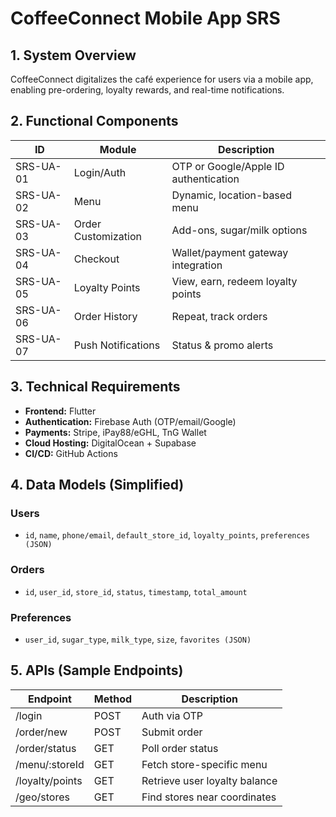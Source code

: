 # CoffeeConnect Mobile App SRS

## 1. System Overview
CoffeeConnect digitalizes the café experience for users via a mobile app, enabling pre-ordering, loyalty rewards, and real-time notifications.

## 2. Functional Components
| ID         | Module             | Description                                 |
|------------|--------------------|---------------------------------------------|
| SRS-UA-01  | Login/Auth         | OTP or Google/Apple ID authentication       |
| SRS-UA-02  | Menu               | Dynamic, location-based menu                |
| SRS-UA-03  | Order Customization| Add-ons, sugar/milk options                 |
| SRS-UA-04  | Checkout           | Wallet/payment gateway integration          |
| SRS-UA-05  | Loyalty Points     | View, earn, redeem loyalty points           |
| SRS-UA-06  | Order History      | Repeat, track orders                        |
| SRS-UA-07  | Push Notifications | Status & promo alerts                       |

## 3. Technical Requirements
- **Frontend:** Flutter
- **Authentication:** Firebase Auth (OTP/email/Google)
- **Payments:** Stripe, iPay88/eGHL, TnG Wallet
- **Cloud Hosting:** DigitalOcean + Supabase
- **CI/CD:** GitHub Actions

## 4. Data Models (Simplified)
### Users
- `id`, `name`, `phone/email`, `default_store_id`, `loyalty_points`, `preferences (JSON)`

### Orders
- `id`, `user_id`, `store_id`, `status`, `timestamp`, `total_amount`

### Preferences
- `user_id`, `sugar_type`, `milk_type`, `size`, `favorites (JSON)`

## 5. APIs (Sample Endpoints)
| Endpoint         | Method | Description                       |
|------------------|--------|-----------------------------------|
| /login           | POST   | Auth via OTP                      |
| /order/new       | POST   | Submit order                      |
| /order/status    | GET    | Poll order status                 |
| /menu/:storeId   | GET    | Fetch store-specific menu         |
| /loyalty/points  | GET    | Retrieve user loyalty balance     |
| /geo/stores      | GET    | Find stores near coordinates      | 